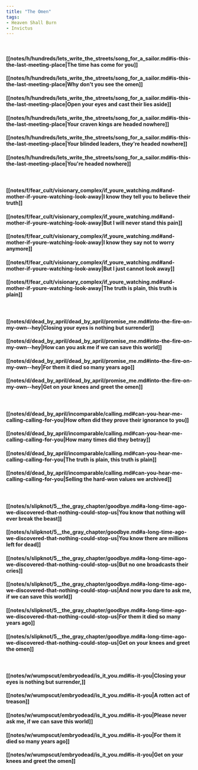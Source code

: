 ```yaml
---
title: "The Omen"
tags:
- Heaven Shall Burn
- Invictus
---
```

&nbsp;
#### [[notes/h/hundreds/lets_write_the_streets/song_for_a_sailor.md#is-this-the-last-meeting-place|The time has come for you]]
#### [[notes/h/hundreds/lets_write_the_streets/song_for_a_sailor.md#is-this-the-last-meeting-place|Why don't you see the omen]]
#### [[notes/h/hundreds/lets_write_the_streets/song_for_a_sailor.md#is-this-the-last-meeting-place|Open your eyes and cast their lies aside]]
#### [[notes/h/hundreds/lets_write_the_streets/song_for_a_sailor.md#is-this-the-last-meeting-place|Your craven kings are headed nowhere]]
#### [[notes/h/hundreds/lets_write_the_streets/song_for_a_sailor.md#is-this-the-last-meeting-place|Your blinded leaders, they're headed nowhere]]
#### [[notes/h/hundreds/lets_write_the_streets/song_for_a_sailor.md#is-this-the-last-meeting-place|You're headed nowhere]]
&nbsp;
#### [[notes/f/fear_cult/visionary_complex/if_youre_watching.md#and-mother-if-youre-watching-look-away|I know they tell you to believe their truth]]
#### [[notes/f/fear_cult/visionary_complex/if_youre_watching.md#and-mother-if-youre-watching-look-away|But I will never stand this pain]]
#### [[notes/f/fear_cult/visionary_complex/if_youre_watching.md#and-mother-if-youre-watching-look-away|I know they say not to worry anymore]]
#### [[notes/f/fear_cult/visionary_complex/if_youre_watching.md#and-mother-if-youre-watching-look-away|But I just cannot look away]]
#### [[notes/f/fear_cult/visionary_complex/if_youre_watching.md#and-mother-if-youre-watching-look-away|The truth is plain, this truth is plain]]
&nbsp;
#### [[notes/d/dead_by_april/dead_by_april/promise_me.md#into-the-fire-on-my-own--hey|Closing your eyes is nothing but surrender]]
#### [[notes/d/dead_by_april/dead_by_april/promise_me.md#into-the-fire-on-my-own--hey|How can you ask me if we can save this world]]
#### [[notes/d/dead_by_april/dead_by_april/promise_me.md#into-the-fire-on-my-own--hey|For them it died so many years ago]]
#### [[notes/d/dead_by_april/dead_by_april/promise_me.md#into-the-fire-on-my-own--hey|Get on your knees and greet the omen]]
&nbsp;
#### [[notes/d/dead_by_april/incomparable/calling.md#can-you-hear-me-calling-calling-for-you|How often did they prove their ignorance to you]]
#### [[notes/d/dead_by_april/incomparable/calling.md#can-you-hear-me-calling-calling-for-you|How many times did they betray]]
#### [[notes/d/dead_by_april/incomparable/calling.md#can-you-hear-me-calling-calling-for-you|The truth is plain, this truth is plain]]
#### [[notes/d/dead_by_april/incomparable/calling.md#can-you-hear-me-calling-calling-for-you|Selling the hard-won values we archived]]
&nbsp;
#### [[notes/s/slipknot/5__the_gray_chapter/goodbye.md#a-long-time-ago-we-discovered-that-nothing-could-stop-us|You know that nothing will ever break the beast]]
#### [[notes/s/slipknot/5__the_gray_chapter/goodbye.md#a-long-time-ago-we-discovered-that-nothing-could-stop-us|You know there are millions left for dead]]
#### [[notes/s/slipknot/5__the_gray_chapter/goodbye.md#a-long-time-ago-we-discovered-that-nothing-could-stop-us|But no one broadcasts their cries]]
#### [[notes/s/slipknot/5__the_gray_chapter/goodbye.md#a-long-time-ago-we-discovered-that-nothing-could-stop-us|And now you dare to ask me, if we can save this world]]
#### [[notes/s/slipknot/5__the_gray_chapter/goodbye.md#a-long-time-ago-we-discovered-that-nothing-could-stop-us|For them it died so many years ago]]
#### [[notes/s/slipknot/5__the_gray_chapter/goodbye.md#a-long-time-ago-we-discovered-that-nothing-could-stop-us|Get on your knees and greet the omen]]
&nbsp;
#### [[notes/w/wumpscut/embryodead/is_it_you.md#is-it-you|Closing your eyes is nothing but surrender,]]
#### [[notes/w/wumpscut/embryodead/is_it_you.md#is-it-you|A rotten act of treason]]
#### [[notes/w/wumpscut/embryodead/is_it_you.md#is-it-you|Please never ask me, if we can save this world]]
#### [[notes/w/wumpscut/embryodead/is_it_you.md#is-it-you|For them it died so many years ago]]
#### [[notes/w/wumpscut/embryodead/is_it_you.md#is-it-you|Get on your knees and greet the omen]]
